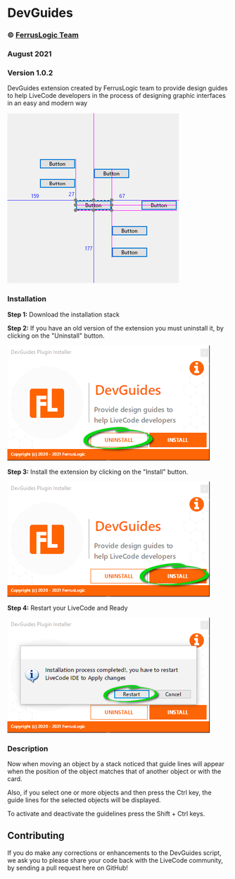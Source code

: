 # DevGuides
### © [FerrusLogic Team](https://ferruslogic.com)

###  August 2021

### Version 1.0.2

DevGuides extension created by FerrusLogic team to provide design guides to help LiveCode developers in the process of designing graphic interfaces in an easy and modern way

![screenshot_1](images/screenshot.png)
### Installation
**Step 1:** Download the installation stack

**Step 2:** If you have an old version of the extension you must uninstall it, by clicking on the "Uninstall" button.

![screenshot_1](images/screenshot_1.png)

**Step 3:** Install the extension by clicking on the "Install" button.

![screenshot_2](images/screenshot_2.png)

**Step 4:** Restart your LiveCode and Ready

![screenshot_3](images/screenshot_3.png)

### Description
Now when moving an object by a stack noticed that guide lines will appear when the position of the object matches that of another object or with the card.

Also, if you select one or more objects and then press the Ctrl key, the guide lines for the selected objects will be displayed.

To activate and deactivate the guidelines press the Shift + Ctrl keys.



## Contributing
If you do make any corrections or enhancements to the DevGuides script, we ask you to please share your code back with the LiveCode community, by sending a pull request here on GitHub!
